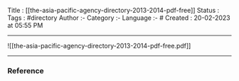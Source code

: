 Title :  [[the-asia-pacific-agency-directory-2013-2014-pdf-free]]
Status : 
Tags : #directory
Author :-
Category :-
Language :- #
Created  : 20-02-2023 at 05:55  PM
___

![[the-asia-pacific-agency-directory-2013-2014-pdf-free.pdf]]




















---

### Reference 






